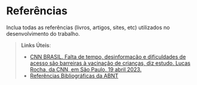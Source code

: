 # Referências

Inclua todas as referências (livros, artigos, sites, etc) utilizados no desenvolvimento do trabalho.

> **Links Úteis**:
> - [CNN BRASIL. Falta de tempo, desinformação e dificuldades de acesso são barreiras à vacinação de crianças, diz estudo. Lucas Rocha, da CNN, em São Paulo, 19 abril 2023.](https://www.cnnbrasil.com.br/saude/falta-de-tempo-desinformacao-e-dificuldades-de-acesso-sao-barreiras-a-vacinacao-de-criancas-diz-estudo/ )
> - [Referências Bibliográficas da ABNT](https://comunidade.rockcontent.com/referencia-bibliografica-abnt/)
